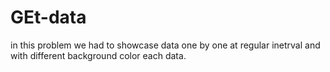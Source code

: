 # GEt-data
in this problem we had to showcase data one by one at regular inetrval and with different background color each data.
